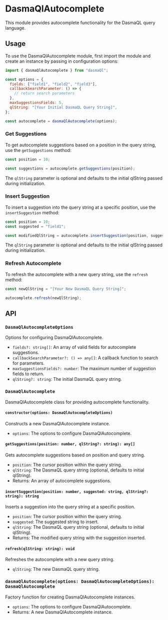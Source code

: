 # DasmaQlAutocomplete

This module provides autocomplete functionality for the DasmaQL query language.

## Usage

To use the DasmaQlAutocomplete module, first import the module and create an instance by passing in configuration options:

```javascript
import { dasmaQlAutocomplete } from "dasmaQl";

const options = {
  fields: ["field1", "field2", "field3"],
  callbackSearchParameter: () => {
    // return search parameters
  },
  maxSuggestionsFields: 5,
  qlString: "[Your Initial DasmaQL Query String]",
};

const autocomplete = dasmaQlAutocomplete(options);
```

### Get Suggestions

To get autocomplete suggestions based on a position in the query string, use the `getSuggestions` method:

```javascript
const position = 10;

const suggestions = autocomplete.getSuggestions(position);
```

The `qlString` parameter is optional and defaults to the initial qlString passed during initialization.

### Insert Suggestion

To insert a suggestion into the query string at a specific position, use the `insertSuggestion` method:

```javascript
const position = 10;
const suggested = "field1";

const modifiedQlString = autocomplete.insertSuggestion(position, suggested);
```

The `qlString` parameter is optional and defaults to the initial qlString passed during initialization.

### Refresh Autocomplete

To refresh the autocomplete with a new query string, use the `refresh` method:

```javascript
const newQlString = "[Your New DasmaQL Query String]";

autocomplete.refresh(newQlString);
```

## API

### `DasmaQlAutocompleteOptions`

Options for configuring DasmaQlAutocomplete.

- `fields?: string[]`: An array of valid fields for autocomplete suggestions.
- `callbackSearchParameter?: () => any[]`: A callback function to search for parameters.
- `maxSuggestionsFields?: number`: The maximum number of suggestion fields to return.
- `qlString?: string`: The initial DasmaQL query string.

### `DasmaQlAutocomplete`

DasmaQlAutocomplete class for providing autocomplete functionality.

#### `constructor(options: DasmaQlAutocompleteOptions)`

Constructs a new DasmaQlAutocomplete instance.

- `options`: The options to configure DasmaQlAutocomplete.

#### `getSuggestions(position: number, qlString?: string): any[]`

Gets autocomplete suggestions based on position and query string.

- `position`: The cursor position within the query string.
- `qlString`: The DasmaQL query string (optional, defaults to initial qlString).
- Returns: An array of autocomplete suggestions.

#### `insertSuggestion(position: number, suggested: string, qlString?: string): string`

Inserts a suggestion into the query string at a specific position.

- `position`: The cursor position within the query string.
- `suggested`: The suggested string to insert.
- `qlString`: The DasmaQL query string (optional, defaults to initial qlString).
- Returns: The modified query string with the suggestion inserted.

#### `refresh(qlString: string): void`

Refreshes the autocomplete with a new query string.

- `qlString`: The new DasmaQL query string.

### `dasmaQlAutocomplete(options: DasmaQlAutocompleteOptions): DasmaQlAutocomplete`

Factory function for creating DasmaQlAutocomplete instances.

- `options`: The options to configure DasmaQlAutocomplete.
- Returns: A new DasmaQlAutocomplete instance.
